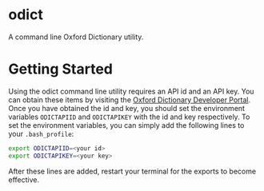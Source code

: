 # odict
A command line Oxford Dictionary utility.

# Getting Started 
Using the odict command line utility requires an API id and an API key.
You can obtain these items by visiting the [Oxford Dictionary Developer Portal](https://developer.oxforddictionaries.com).
Once you have obtained the id and key, you should set the environment variables 
`ODICTAPIID` and `ODICTAPIKEY` with the id and key respectively. To set the environment variables,
you can simply add the following lines to your `.bash_profile`:
```bash
export ODICTAPIID=<your id>
export ODICTAPIKEY=<your key>
```
After these lines are added, restart your terminal for the exports to become effective. 